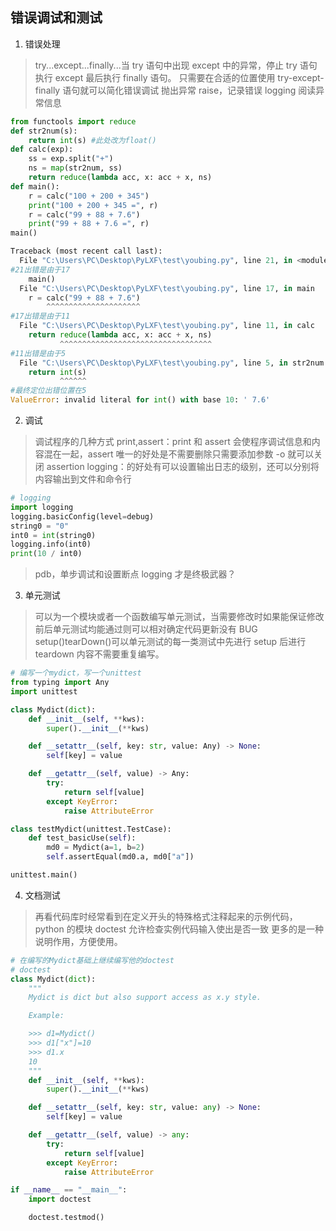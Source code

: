 ## 错误调试和测试

1. 错误处理

> try...except...finally...当 try 语句中出现 except 中的异常，停止 try 语句执行 except 最后执行 finally 语句。
> 只需要在合适的位置使用 try-except-finally 语句就可以简化错误调试
> 抛出异常 raise，记录错误 logging
> 阅读异常信息

```python
from functools import reduce
def str2num(s):
    return int(s) #此处改为float()
def calc(exp):
    ss = exp.split("+")
    ns = map(str2num, ss)
    return reduce(lambda acc, x: acc + x, ns)
def main():
    r = calc("100 + 200 + 345")
    print("100 + 200 + 345 =", r)
    r = calc("99 + 88 + 7.6")
    print("99 + 88 + 7.6 =", r)
main()

Traceback (most recent call last):
  File "C:\Users\PC\Desktop\PyLXF\test\youbing.py", line 21, in <module>
#21出错是由于17
    main()
  File "C:\Users\PC\Desktop\PyLXF\test\youbing.py", line 17, in main
    r = calc("99 + 88 + 7.6")
        ^^^^^^^^^^^^^^^^^^^^^
#17出错是由于11
  File "C:\Users\PC\Desktop\PyLXF\test\youbing.py", line 11, in calc
    return reduce(lambda acc, x: acc + x, ns)
           ^^^^^^^^^^^^^^^^^^^^^^^^^^^^^^^^^^
#11出错是由于5
  File "C:\Users\PC\Desktop\PyLXF\test\youbing.py", line 5, in str2num
    return int(s)
           ^^^^^^
#最终定位出错位置在5
ValueError: invalid literal for int() with base 10: ' 7.6'
```

2. 调试

> 调试程序的几种方式
> print,assert：print 和 assert 会使程序调试信息和内容混在一起，assert 唯一的好处是不需要删除只需要添加参数 -o 就可以关闭 assertion
> logging：的好处有可以设置输出日志的级别，还可以分别将内容输出到文件和命令行

```python
# logging
import logging
logging.basicConfig(level=debug)
string0 = "0"
int0 = int(string0)
logging.info(int0)
print(10 / int0)

```

> pdb，单步调试和设置断点
> logging 才是终极武器？

3. 单元测试

> 可以为一个模块或者一个函数编写单元测试，当需要修改时如果能保证修改前后单元测试均能通过则可以相对确定代码更新没有 BUG
> setup()tearDown()可以单元测试的每一类测试中先进行 setup 后进行 teardown 内容不需要重复编写。

```python
# 编写一个mydict，写一个unittest
from typing import Any
import unittest

class Mydict(dict):
    def __init__(self, **kws):
        super().__init__(**kws)

    def __setattr__(self, key: str, value: Any) -> None:
        self[key] = value

    def __getattr__(self, value) -> Any:
        try:
            return self[value]
        except KeyError:
            raise AttributeError

class testMydict(unittest.TestCase):
    def test_basicUse(self):
        md0 = Mydict(a=1, b=2)
        self.assertEqual(md0.a, md0["a"])

unittest.main()

```

4. 文档测试

> 再看代码库时经常看到在定义开头的特殊格式注释起来的示例代码，python 的模块 doctest 允许检查实例代码输入使出是否一致
> 更多的是一种说明作用，方便使用。

```python
# 在编写的Mydict基础上继续编写他的doctest
# doctest
class Mydict(dict):
    """
    Mydict is dict but also support access as x.y style.

    Example:

    >>> d1=Mydict()
    >>> d1["x"]=10
    >>> d1.x
    10
    """
    def __init__(self, **kws):
        super().__init__(**kws)

    def __setattr__(self, key: str, value: any) -> None:
        self[key] = value

    def __getattr__(self, value) -> any:
        try:
            return self[value]
        except KeyError:
            raise AttributeError

if __name__ == "__main__":
    import doctest

    doctest.testmod()
```
